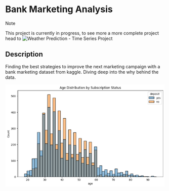# Bank Marketing Analysis
> [!NOTE]
> This project is currently in progress, to see more a more complete project head to ![Weather Prediction - Time Series Project](https://github.com/Laizra/Weather_prediction)
## Description
Finding the best strategies to improve the next marketing campaign with a bank marketing dataset from kaggle. Diving deep into the why behind the data.

![Age by Subscription Status](local_images/age_by_subscription.png)